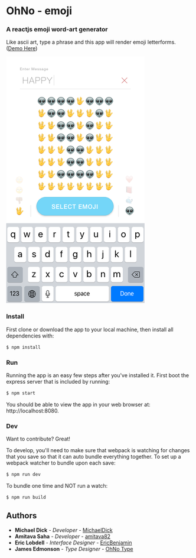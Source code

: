 # OhNo - emoji 

### A reactjs emoji word-art generator
Like ascii art, type a phrase and this app will render emoji letterforms. ([Demo Here](http://lobdell.me/ohno2))

![screenshot](ohno_emoji.png)

### Install
First clone or download the app to your local machine, then install all dependencies with:
```sh
$ npm install
```

### Run
Running the app is an easy few steps after you've installed it. First boot the express server that is included by running:
```sh
$ npm start
```
You should be able to view the app in your web browser at: http://localhost:8080.

### Dev
Want to contribute? Great!

To develop, you'll need to make sure that webpack is watching for changes that you save so that it can auto bundle everything together.
To set up a webpack watcher to bundle upon each save:
```sh
$ npm run dev
```
To bundle one time and NOT run a watch:
```sh
$ npm run build
```

## Authors

* **Michael Dick** - *Developer* - [MichaelDick](https://github.com/michaeldick)
* **Amitava Saha** - *Developer* - [amitava82](https://github.com/amitava82)
* **Eric Lobdell** - *Interface Designer* - [EricBenjamin](https://github.com/EricBenjamin)
* **James Edmonson** - *Type Designer* - [OhNo Type](http://ohnotype.co)


